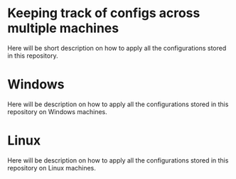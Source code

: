 # Keeping track of configs across multiple machines
Here will be short description on how to apply all the configurations stored in this repository.
# Windows
Here will be description on how to apply all the configurations stored in this repository on Windows machines.
# Linux
Here will be description on how to apply all the configurations stored in this repository on Linux machines.
